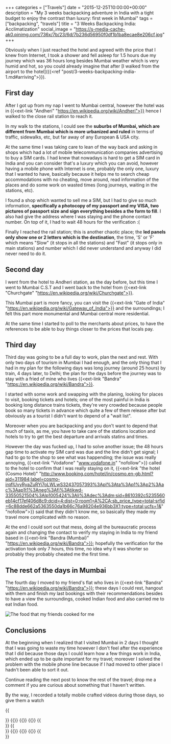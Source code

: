 +++
categories = ["Travels"]
date = "2015-12-25T10:00:00+00:00"
description = "My 3 weeks backpacking adventure in India with a tight budget to enjoy the contrast than luxury: first week in Mumbai"
tags = ["backpacking", "travels"]
title = "3 Weeks Backpacking India: Acclimatization"
social_image = "https://s-media-cache-ak0.pinimg.com/736x/7b/23/6d/7b236d56950f0df1b1ba8ecae8e206cf.jpg"
+++

Obviously when I just reached the hotel and agreed with the price that I knew from Internet, I took a shower and fell asleep for 1.5 hours due my journey which was 36 hours long besides Mumbai weather which is very humid and hot, so you could already imagine that after [I walked from the airport to the hotel]({{<ref "post/3-weeks-backpacking-india-1.md#arriving">}}).

## First day

After I got up from my nap I went to Mumbai central, however the hotel was in {{<ext-link "Andheri" "https://en.wikipedia.org/wiki/Andheri">}} hence I walked to the close rail station to reach it.

In my walk to the stations, I could see the __suburbs of Mumbai, which are different from Mumbai which is more urbanized and ruled__ in terms of traffic, sidewalks, etc, but far away of any European & USA city.

At the same time I was taking care to lean of the way back and asking in shops which had a lot of mobile telecommunication companies advertising to buy a SIM cards. I had knew that nowadays is hard to get a SIM card in India and you can consider that's a luxury which you can avoid, however having a mobile phone with Internet is one, probably the only one, luxury that I wanted to have, basically because it helps me to search cheap accommodations with no cheating, move around, read information of the places and do some work on wasted times (long journeys, waiting in the stations, etc).

I found a shop which wanted to sell me a SIM, but I had to give so much information, __specifically a photocopy of my passport and my VISA, two pictures of passport size and sign everything besides a the form to fill__. I also had give the address where I was staying and the phone contact number. On top of it, I had to wait 48 hours for the verification :(

Finally I reached the rail station; this is another chaotic place; the **led panels only show one or 2 letters which is the destination**, the time, 'S' or 'F' which means "Slow" (it stops in all the stations) and "Fast" (it stops only in main stations) and number which I did never understand and anyway I did never need to do it.


## Second day

I went from the hotel to Andheri station, as the day before, but this time I went to Mumbai C.S.T and I went back to the hotel from {{<ext-link "Churchgate" "https://en.wikipedia.org/wiki/Churchgate">}}.

This Mumbai part is more fancy, you can visit the {{<ext-link "Gate of India" "https://en.wikipedia.org/wiki/Gateway_of_India">}} and the surroundings; I felt this part more monumental and Mumbai central more residential.

At the same time I started to poll to the merchants about prices, to have the references to be able to buy things closer to the prices that locals pay.

## Third day

Third day was going to be a full day to work, plan the next and rest. With only two days of tourism in Mumbai I had enough, and the only thing that I had in my plan for the following days was long journey (around 25 hours) by train, 4 days later, to Delhi; the plan for the days before the journey was to stay with a fried of mine who lives {{<ext-link "Bandra" "https://en.wikipedia.org/wiki/Bandra">}}.

I started with some work and swapping with the planing, looking for places to visit, booking tickets and hotels; one of the most painful in India is booking long distance trains tickets, they're very crowded because people book so many tickets in advance which quite a few of them release after but obviously as a tourist I didn't want to depend of a "wait list".

Moreover when you are backpacking and you don't want to depend that much of taxis, as me, you have to take care of the stations location and hotels to try to get the best departure and arrivals statins and times.

However the day was fucked up, I had to solve another issue; the 48 hours gap time to activate my SIM card was due and the line didn't get signal; I had to go to the shop to see what was happending; the issue was really annoying, {{<ext-link "Vodafone" "www.vodafone.in" "nofollow">}} called to the hotel to confirm that I was really staying on it, {{<ext-link "the hotel (Cosmo Hotel)" "http://www.booking.com/hotel/in/cosmo.en-gb.html?aid=311984;label=cosmo-irqflUvyRyaZuRYi7oLWLwS32437057393%3Apl%3Ata%3Ap1%3Ap2%3Aac%3Aap1t1%3Aneg%3Afi%3Atikwd-33550521504%3Alp1005424%3Ali%3Adec%3Adm;sid=8610392c5235560eb14cf17ef406d8c9;dcid=4;dist=0;room1=A%2CA;sb_price_type=total;srfid=6c88dde662a5363550da1b66c76a98204e936bb3X1;type=total;ucfs=1&" "nofollow">}} said that they didn't know me, so basically they made my travel more complicated with no reason.

At the end I could sort out that mess, doing all the bureaucratic process again and changing the contact to verify my staying in India to my friend based in {{<ext-link "Bandra (Mumbai)" "https://en.wikipedia.org/wiki/Bandra">}}; hopefully the verification for the activation took only 7 hours, this time, no idea why it was shorter so probably they probably cheated me the first time.


## The rest of the days in Mumbai

The fourth day I moved to my friend's flat who lives in {{<ext-link "Bandra" "https://en.wikipedia.org/wiki/Bandra">}}; these days I could rest, hangout with them and finish my last bookings with their recommendations besides to have a view the surroundings, cooked Indian food and also carried me to eat Indian food.

<img alt="The food that my friends cooked for me" src="https://s-media-cache-ak0.pinimg.com/736x/d4/f3/17/d4f31790f9020d21710f98f72b1a9e47.jpg" class="graphic-small graphic-small-centre">

## Conclusions

At the beginning when I realized that I visited Mumbai in 2 days I thought that I was going to waste my time however I don't feel after the experience that I did because those days I could learn how a few things work in India, which ended up to be quite important for my travel; moreover I solved the problem with the mobile phone line because if I had moved to other place I hadn't been able to sort it out.

Continue reading the next post to know the rest of the travel; drop me a comment if you are curious about something that I haven't written.

By the way, I recorded a totally mobile crafted videos during those days, so give them a watch

{{<div class="video-group">}}
{{<youtube id="YTEh3415C-E" class="video-row">}} {{<youtube id="71-3XgaE9I8" class="video-row">}} {{<youtube id="4c8-dWFGIB0" class="video-row">}}
{{</div>}}
{{<div class="video-group">}}
{{<youtube id="M-YLM7ioF9g" class="video-row">}} {{<youtube id="4uzf7wxjQFk" class="video-row">}} {{<youtube id="gEYKwMTwktI" class="video-row">}}
{{</div>}}

